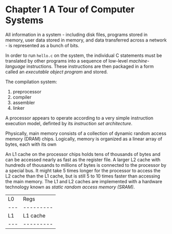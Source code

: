 # Chapter 1 A Tour of Computer Systems
All information in a system - including disk files, programs stored in memory, 
user data stored in memory, and data transferred across a network - is 
represented as a bunch of bits.

In order to run `hello.c` on the system, the individual C statements must be
translated by other programs into a sequence of low-level *machine-language*
instructions. These instructions are then packaged in a form called an 
*executable object program* and stored.

The compilation system:
1. preprocessor
2. compiler
3. assembler
4. linker

A processor appears to operate according to a very simple instruction execution
model, definted by its *instruction set architecture*.

Physically, main memory consists of a collection of dynamic random access 
memory (DRAM) chips. Logically, memory is organized as a linear array of bytes,
each with its own

An L1 cache on the processor chips holds tens of thousands of bytes and can be accessed nearly as fast as the register file. A larger L2 cache with
hundreds of thousands to millions of bytes is connected to the processor by a special bus. It might take 5 times longer for the processor to access
the L2 cache than the L1 cache, but is still 5 to 10 times faster than accessing the main memory. The L1 and L2 caches are implemented with a
hardware technology known as *static random access memory (SRAM)*.


|   |         |
|---|---------|
|L0 | Regs    |
|---|---------|
|L1 | L1 cache|
|---|---------|
